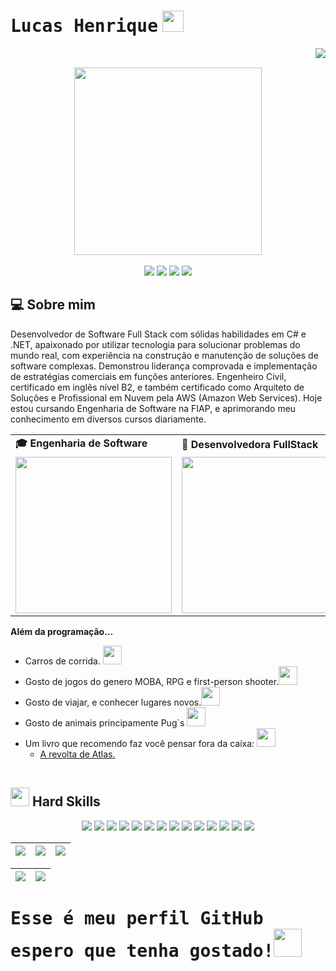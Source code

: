 # <samp>Lucas Henrique</samp> <img src="https://media.tenor.com/f5IqNksAcW0AAAAi/woof-running.gif" width="34px" height="34px">
<img align="right" src="https://komarev.com/ghpvc/?username=lucashcribeiro&color=800080"><br>
<div align="center">
  <a href="https://github.com/lucashcribeiro">
    <img align="center" src="https://media4.giphy.com/media/v1.Y2lkPTc5MGI3NjExNWc3OWxjMjVsYTF4azd1c2RyN2cyZ2t2MmVvYTJnZXQ2cmNvZXQ1ZiZlcD12MV9pbnRlcm5hbF9naWZfYnlfaWQmY3Q9Zw/du3J3cXyzhj75IOgvA/giphy.gif" width="300px" height="300px">
  </a>
</div>
<br>

<div align="center">
  <!-- Work Links -->
  <a href="https://github.com/lucashcribeiro" target="_blank"><img src="https://img.shields.io/badge/GitHub-100000?style=for-the-badge&logo=github&logoColor=white" target="_blank"></a>
<!--   <a href="https://hefesto.uea.edu.br/gitlab/username" target="_blank"><img src="https://img.shields.io/badge/GitLab-330F63?style=for-the-badge&logo=gitlab&logoColor=white" target="_blank"></a> -->
  <a href="https://www.linkedin.com/in/lucas-hc-ribeiro/" target="_blank"><img src="https://img.shields.io/badge/-LinkedIn-%230077B5?style=for-the-badge&logo=linkedin&logoColor=white" target="_blank"></a>
  <a href = "mailto:lucashcribeiro@gmail.com"><img src="https://img.shields.io/badge/Gmail-D14836?style=for-the-badge&logo=gmail&logoColor=white"></a>
  <!-- YT Links -->
<!--   <a href="https://www.twitch.tv/username" target="_blank"><img src="https://img.shields.io/badge/Twitch-6441a5?style=for-the-badge&logo=Twitch&logoColor=white" target="_blank"></a> -->
<!--   <a href="https://www.youtube.com/username" target="_blank"><img src="https://img.shields.io/badge/@AndreinaOliveira-FF0000?style=for-the-badge&logo=youtube&logoColor=white" target="_blank"></a> -->
<!--   <br><a href="https://www.youtube.com/username" target="_blank"><img src="https://img.shields.io/badge/@QAutodidata-FF0000?style=for-the-badge&logo=youtube&logoColor=white" target="_blank"></a> -->
  <!-- Social Links -->
  <a href="https://instagram.com/lucasindev" target="_blank"><img src="https://img.shields.io/badge/-Instagram-%23E4405F?style=for-the-badge&logo=instagram&logoColor=white" target="_blank"></a>
<!--   <a href="https://twitter.com/username" target="_blank"><img src="https://img.shields.io/badge/Twitter-1DA1F2?style=for-the-badge&logo=twitter&logoColor=white" target="_blank"></a> -->
  <!-- OTH Links -->
<!--   <a href="https://username.tumblr.com/" target="_blank"><img src="https://img.shields.io/badge/Tumblr-34526f?style=for-the-badge&logo=tumblr&logoColor=white"></a> -->
<!--   <a href="https://open.spotify.com/playlist/username" target="_blank"><img src="https://img.shields.io/badge/Spotify-1ED760?&style=for-the-badge&logo=spotify&logoColor=white"target="_blank"></a> -->
<!--   <a href="https://steamcommunity.com/id/username" target="_blank"><img src="https://img.shields.io/badge/Steam-000000?style=for-the-badge&logo=steam&logoColor=white" target="_blank"></a> -->
</div>

## 💻 Sobre mim

Desenvolvedor de Software Full Stack com sólidas habilidades em C# e .NET, apaixonado por utilizar tecnologia para solucionar problemas do mundo real, com experiência na construção e manutenção de soluções de software complexas. Demonstrou liderança comprovada e implementação de estratégias comerciais em funções anteriores. Engenheiro Civil, certificado em inglês nível B2, e também certificado como Arquiteto de Soluções e Profissional em Nuvem pela AWS (Amazon Web Services). Hoje estou cursando Engenharia de Software na FIAP, e aprimorando meu conhecimento em diversos cursos diariamente.

<div align="center">
  <table>
    <tr>
      <td><b>🎓 Engenharia de Software</b></td>
      <td><b>🧪 Desenvolvedora FullStack</b></td>
    </tr>
    <tr>
      <td><img src="https://media2.giphy.com/media/v1.Y2lkPTc5MGI3NjExNHk2ZDQzdXh2b3hmemZjYjJjYXFsZ25pcGY5eHgwOXdrYzhqeDZrYyZlcD12MV9pbnRlcm5hbF9naWZfYnlfaWQmY3Q9Zw/HscDLzkO8EOTmgkhQP/giphy.gif" width="250px" height="250px"></td>
      <td><img src="https://media2.giphy.com/media/v1.Y2lkPTc5MGI3NjExem05b3I5MDl5dGh6cmRuOTRlNGg4OWNzdHVrMXd1NW16cXhlYm9oNyZlcD12MV9pbnRlcm5hbF9naWZfYnlfaWQmY3Q9Zw/KEYMsj2LcXzfcTP5ii/giphy.gif" width="250px" height="250px"> </td>
    </tr>
  </table>
</div>

<b>Além da programação...</b>

- Carros de corrida. <img src="https://media4.giphy.com/media/v1.Y2lkPTc5MGI3NjExdHZ6bGV1eTJuemxxaWtnOXE1bjZmN2RzeTRhaGc5NnY3YzN3M3NqZCZlcD12MV9zdGlja2Vyc19zZWFyY2gmY3Q9cw/fUT1QCIHHcOrSwf5ki/giphy.webp" width="30px" height="30px">
- Gosto de jogos do genero MOBA, RPG e first-person shooter.<img src="https://media1.giphy.com/media/88jkdbcUl7bouVoGSI/giphy.webp?cid=ecf05e474xl6cwmop3sid8oya69snbkvytbadnbxa6h1pdda&ep=v1_stickers_search&rid=giphy.webp&ct=s" width="30px" height="30px">
- Gosto de viajar, e conhecer lugares novos.<img src="https://media4.giphy.com/media/62V5D5NkkRZq1q8Zyc/100.webp?cid=ecf05e47u41vi10u758eaeghwhuy9r6232nye3jeb0swa64y&ep=v1_stickers_search&rid=100.webp&ct=s" width="30px" height="30px">
- Gosto de animais principamente Pug`s <img src="https://media3.giphy.com/media/hxcggTNqEeOiZSRiz7/200.webp?cid=790b7611vx4zd54u7psqqm9osuy06e9gmwbt9tnusaai5ws4&ep=v1_stickers_search&rid=200.webp&ct=s" width="30px" height="30px">
- Um livro que recomendo faz você pensar fora da caixa: <img src="https://media1.giphy.com/media/EKXERaabbWBmt9VmDk/giphy.webp?cid=790b76115ah9zkqifpvw4jvvo2l3e7piwvppfdd3jhha1agu&ep=v1_stickers_search&rid=giphy.webp&ct=s" width="30px" height="30px">
  - <a href='https://www.psicanaliseclinica.com/a-revolta-de-atlas-resumo-do-livro-de-ayn-rand/'>A revolta de Atlas.</a>

<div align="center">
  <table>
    <tr>
<!--<td><img src="https://gif"width="300px" height="170px"></td>
      <td><img src="https://.gif"width="300px" height="170px"></td> -->
    </tr>
  </table>
</div>


## <img src="https://user-images.githubusercontent.com/74038190/212284087-bbe7e430-757e-4901-90bf-4cd2ce3e1852.gif" width="30px" height="30px"> Hard Skills
<!--  <img height="160em" src="https://github-readme-stats.vercel.app/api?username=username&show_icons=true&theme=synthwave&include_all_commits=true&count_private=true%22/"> --> 
<div align="center">
  <!-- Python --> <img src="https://img.shields.io/badge/Python-FFD43B?style=for-the-badge&logo=python&logoColor=blue">
  <!-- JavaScript --> <img src="https://img.shields.io/badge/JavaScript-323330?style=for-the-badge&logo=javascript&logoColor=F7DF1E">
  <!-- Kotlin --> <img src="https://img.shields.io/badge/Kotlin-0095D5?&style=for-the-badge&logo=kotlin&logoColor=white">
  <!-- Json --> <img src="https://img.shields.io/badge/json-5E5C5C?style=for-the-badge&logo=json&logoColor=white">
  <!-- Cypress --> <img src="https://img.shields.io/badge/Cypress-639a4f?style=for-the-badge&logo=Cypress&logoColor=white">
  <!-- Selenium --> <img src="https://img.shields.io/badge/Selenium-008000?style=for-the-badge&logo=Selenium&logoColor=white">
  <!-- Xray --> <img src="https://img.shields.io/badge/Xray%20Test-3abb4c?style=for-the-badge&logo=Jira&logoColor=white">
  <!-- Zephyr --> <img src="https://img.shields.io/badge/Zephyr%20Test-87cefa?style=for-the-badge&logo=Jira&logoColor=white">
  <!-- QAlity --> <img src="https://img.shields.io/badge/QAlity%20Test-0093d8?style=for-the-badge&logo=Jira&logoColor=white">
  <!-- Postman --> <img src="https://img.shields.io/badge/Postman-EF5B25?style=for-the-badge&logo=Postman&logoColor=white">
  <!-- SQL --> <img src="https://img.shields.io/badge/Microsoft%20SQL%20Server-CC2927?style=for-the-badge&logo=microsoft%20sql%20server&logoColor=white">
  <!-- AOSP --> <img src="https://img.shields.io/badge/AOSP-32de84?style=for-the-badge&logo=Android&logoColor=white">
  <!-- Arduino --> <img src="https://img.shields.io/badge/Arduino-00979C?style=for-the-badge&logo=Arduino&logoColor=white">
  <!-- Adobe XD --> <img src="https://img.shields.io/badge/Adobe%20XD-660066?style=for-the-badge&logo=AdobeXD&logoColor=white">
  <br>

</div>

<!-- 
theme=ocean_dark 
tokyonight: 35AFA3 Green | BF91F3 Purple | 1A1B27 Dark 
-->


| ![](http://github-profile-summary-cards.vercel.app/api/cards/stats?username=lucashcribeiro&theme=tokyonight) | ![](http://github-profile-summary-cards.vercel.app/api/cards/repos-per-language?username=lucashcribeiro&hide=Html&theme=tokyonight) | ![](http://github-profile-summary-cards.vercel.app/api/cards/most-commit-language?username=lucashcribeiro&theme=tokyonight) |
| :-: | :-: | :-: |

| ![](http://github-profile-summary-cards.vercel.app/api/cards/profile-details?username=lucashcribeiro&theme=tokyonight) | ![](https://github-readme-streak-stats.herokuapp.com/?user=lucashcribeirio&theme=tokyonight&hide_border=true&date_format=M%20j%5B%2C%20Y%5D&background=1A1B27&stroke=35AFA3&ring=BF91F3&fire=BF91F3&currStreakNum=BF91F3&sideNums=BF91F3&currStreakLabel=BF91F3&sideLabels=BF91F3&dates=35AFA3) |
| :-: | :-: |
# <samp>Esse é meu perfil GitHub espero que tenha gostado!</samp><img src="https://media.tenor.com/C2kFC1NM728AAAAi/puggy-pug.gif" width="45px" height="45px">
